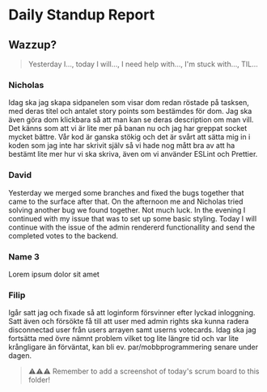 # Daily Standup Report

## Wazzup?
> Yesterday I…, today I will…, I need help with…, I'm stuck with…, TIL…

### Nicholas
Idag ska jag skapa sidpanelen som visar dom redan röstade på tasksen, med deras titel och antalet story points som bestämdes för dom. Jag ska även göra dom klickbara så att man kan se deras description om man vill.
Det känns som att vi är lite mer på banan nu och jag har greppat socket mycket bättre.
Vår kod är ganska stökig och det är svårt att sätta mig in i koden som jag inte har skrivit själv så vi hade nog mått bra av att ha bestämt lite mer hur vi ska skriva, även om vi använder ESLint och Prettier.

### David
Yesterday we merged some branches and fixed the bugs together that came to the surface after that.
On the afternoon me and Nicholas tried solving another bug we found together. Not much luck.
In the evening I continued with my issue that was to set up some basic styling.
Today I will continue with the issue of the admin rendererd functionallity and send the completed votes to the backend.

### Name 3
Lorem ipsum dolor sit amet

### Filip
Igår satt jag och fixade så att loginform försvinner efter lyckad inloggning. 
Satt även och försökte få till att user med admin rights ska kunna radera disconnectad user från users arrayen samt userns votecards.
Idag ska jag fortsätta med övre nämnt problem vilket tog lite längre tid och var lite krångligare än förväntat, 
kan bli ev. par/mobbprogrammering senare under dagen.


> ⚠️⚠️⚠️ Remember to add a screenshot of today's scrum board to this folder!
